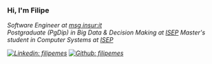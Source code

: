 ### Hi, I'm Filipe
<p><em>Software Engineer at <a href="https://msg-insurit.com/">msg insur:it</a></br>
<em>Postgraduate (PgDip) in Big Data & Decision Making at <a href="https://www.isep.ipp.pt/Course/Course/325">ISEP</a>
<em>Master's student in Computer Systems at <a href="https://www.isep.ipp.pt/Course/Course/87#203">ISEP</a>
 
  [![Linkedin: filipemes](https://img.shields.io/badge/LinkedIn-blue)](https://www.linkedin.com/in/filipemes/)
  [![Github: filipemes](https://img.shields.io/github/followers/filipemes?style=social)](https://github.com/filipemes)

